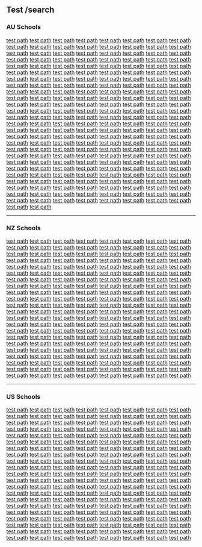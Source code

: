 <!doctype html>
<html lang="en">
<head>
<meta charset="utf-8">
<title>Path Testing</title>

</head>

<body>


  <h2>Test /search</h2>
  <h3> AU Schools </h3>
  <a href="https://oxley.cybersafetyhub.com.au/search"> test path</a>
  <a href="https://swan-online.cybersafetyhub.com.au/search"> test path</a>
  <a href="https://bellevuehill.cybersafetyhub.com.au/search"> test path</a>
  <a href="https://nbcs.cybersafetyhub.com.au/search"> test path</a>
  <a href="https://wantirnacollege.cybersafetyhub.com.au/search"> test path</a>
  <a href="https://glennie.cybersafetyhub.com.au/search"> test path</a>
  <a href="https://wesley.cybersafetyhub.com.au/search"> test path</a>
  <a href="https://porthedlandsota.cybersafetyhub.com.au/search"> test path</a>
  <a href="https://tsc.cybersafetyhub.com.au/search"> test path</a>
  <a href="https://batemanps.cybersafetyhub.com.au/search"> test path</a>
  <a href="https://stfrancisbutler.cybersafetyhub.com.au/search"> test path</a>
  <a href="https://hale.cybersafetyhub.com.au/search"> test path</a>
  <a href="https://creaneyps.cybersafetyhub.com.au/search"> test path</a>
  <a href="https://bourkest-p.cybersafetyhub.com.au/search"> test path</a>
  <a href="https://plcnsw.cybersafetyhub.com.au/search"> test path</a>
  <a href="https://picnicpt-p.cybersafetyhub.com.au/search"> test path</a>
  <a href="https://smsjmaroubra.cybersafetyhub.com.au/search"> test path</a>
  <a href="https://currambena.cybersafetyhub.com.au/search"> test path</a>
  <a href="https://duncraigshs.cybersafetyhub.com.au/search"> test path</a>
  <a href="https://mentonegirls.cybersafetyhub.com.au/search"> test path</a>
  <a href="https://jbsc.cybersafetyhub.com.au/search"> test path</a>
  <a href="https://jewishcaresyd.cybersafetyhub.com.au/search"> test path</a>
  <a href="https://mounthawthornps.cybersafetyhub.com.au/search"> test path</a>
  <a href="https://floreatparkps.cybersafetyhub.com.au/search"> test path</a>
  <a href="https://stcpanania.cybersafetyhub.com.au/search"> test path</a>
  <a href="https://stmarks.cybersafetyhub.com.au/search"> test path</a>
  <a href="https://tempe-h.cybersafetyhub.com.au/search"> test path</a>
  <a href="https://interactionservices.cybersafetyhub.com.au/search"> test path</a>
  <a href="https://glendalps.cybersafetyhub.com.au/search"> test path</a>
  <a href="https://yavneh.cybersafetyhub.com.au/search"> test path</a>
  <a href="https://vaucluseps.cybersafetyhub.com.au/search"> test path</a>
  <a href="https://beehive.cybersafetyhub.com.au/search"> test path</a>
  <a href="https://hammondparkps.cybersafetyhub.com.au/search"> test path</a>
  <a href="https://helenacollege.cybersafetyhub.com.au/search"> test path</a>
  <a href="https://northshore.cybersafetyhub.com.au/search"> test path</a>
  <a href="https://rosebay.cybersafetyhub.com.au/search"> test path</a>
  <a href="https://cheltenham-h.cybersafetyhub.com.au/search"> test path</a>
  <a href="https://mumbulla.cybersafetyhub.com.au/search"> test path</a>
  <a href="https://unihigh.cybersafetyhub.com.au/search"> test path</a>
  <a href="https://wakehurst-p.cybersafetyhub.com.au/search"> test path</a>
  <a href="https://loretonh.cybersafetyhub.com.au/search"> test path</a>
  <a href="https://gtlaw.cybersafetyhub.com.au/search"> test path</a>
  <a href="https://wahgunyahps.cybersafetyhub.com.au/search"> test path</a>
  <a href="https://newcastlelibraries.cybersafetyhub.com.au/search"> test path</a>
  <a href="https://sms.cybersafetyhub.com.au/search"> test path</a>
  <a href="https://grps.cybersafetyhub.com.au/search"> test path</a>
  <a href="https://wembleyps.cybersafetyhub.com.au/search"> test path</a>
  <a href="https://plcscotch.cybersafetyhub.com.au/search"> test path</a>
  <a href="https://clovelly-p.cybersafetyhub.com.au/search"> test path</a>
  <a href="https://johncolet.cybersafetyhub.com.au/search"> test path</a>
  <a href="https://mariebashir-p.cybersafetyhub.com.au/search"> test path</a>
  <a href="https://mibossleypark.cybersafetyhub.com.au/search"> test path</a>
  <a href="https://redlands.cybersafetyhub.com.au/search"> test path</a>
  <a href="https://sahighett.cybersafetyhub.com.au/search"> test path</a>
  <a href="https://pymble-p.cybersafetyhub.com.au/search"> test path</a>
  <a href="https://bunburyps.cybersafetyhub.com.au/search"> test path</a>
  <a href="https://stmdaceyville.cybersafetyhub.com.au/search"> test path</a>
  <a href="https://bobhawkecollege.cybersafetyhub.com.au/search"> test path</a>
  <a href="https://killara-p.cybersafetyhub.com.au/search"> test path</a>
  <a href="https://woodlandsps.cybersafetyhub.com.au/search"> test path</a>
  <a href="https://westbalcattaps.cybersafetyhub.com.au/search"> test path</a>
  <a href="https://beaumarisps.cybersafetyhub.com.au/search"> test path</a>
  <a href="https://dalecs.cybersafetyhub.com.au/search"> test path</a>
  <a href="https://plcscotch.cybersafetyhub.com.au/search"> test path</a>
  <a href="https://citybeachps.cybersafetyhub.com.au/search"> test path</a>
  <a href="https://stamalabar.cybersafetyhub.com.au/search"> test path</a>
  <a href="https://lakegwelupps.cybersafetyhub.com.au/search"> test path</a>
  <a href="https://olshkensington.cybersafetyhub.com.au/search"> test path</a>
  <a href="https://tcc.cybersafetyhub.com.au/search"> test path</a>
  <a href="https://rosebayps.cybersafetyhub.com.au/search"> test path</a>
  <a href="https://kardinyaps.cybersafetyhub.com.au/search"> test path</a>
  <a href="https://marysmount.cybersafetyhub.com.au/search"> test path</a>
  <a href="https://successprimary.cybersafetyhub.com.au/search"> test path</a>
  <a href="https://yokineps.cybersafetyhub.com.au/search"> test path</a>
  <a href="https://beeliarps.cybersafetyhub.com.au/search"> test path</a>
  <a href="https://moriah.cybersafetyhub.com.au/search"> test path</a>
  <a href="https://rozelleps.cybersafetyhub.com.au/search"> test path</a>
  <a href="https://killara-h.cybersafetyhub.com.au/search"> test path</a>
  <a href="https://suzannecoryhs.cybersafetyhub.com.au/search"> test path</a>
  <a href="https://churchlands.cybersafetyhub.com.au/search"> test path</a>
  <a href="https://shpsh.cybersafetyhub.com.au/search"> test path</a>
  <a href="https://stthomas.cybersafetyhub.com.au/search"> test path</a>
  <a href="https://cablebeachps.cybersafetyhub.com.au/search"> test path</a>
  <a href="https://thornleighw.cybersafetyhub.com.au/search"> test path</a>
  <a href="https://attadaleps.cybersafetyhub.com.au/search"> test path</a>
  <a href="https://dalkeithps.cybersafetyhub.com.au/search"> test path</a>
  <a href="https://shenton.cybersafetyhub.com.au/search"> test path</a>
  <a href="https://karrinyupps.cybersafetyhub.com.au/search"> test path</a>
  <a href="https://karrinyupps.cybersafetyhub.com.au/search"> test path</a>
  <a href="https://newmark.cybersafetyhub.com.au/search"> test path</a>
  <a href="https://shoakleigh.cybersafetyhub.com.au/search"> test path</a>
  <a href="https://strathfield.cybersafetyhub.com.au/search"> test path</a>
  <a href="https://rockinghambeachps.cybersafetyhub.com.au/search"> test path</a>
  <a href="https://rockinghamlakesps.cybersafetyhub.com.au/search"> test path</a>
  <a href="https://lindfielde-p.cybersafetyhub.com.au/search"> test path</a>
  <a href="https://lindfield-p.cybersafetyhub.com.au/search"> test path</a>
  <a href="https://nds.cybersafetyhub.com.au/search"> test path</a>
  <a href="https://boddingtonhs.cybersafetyhub.com.au/search"> test path</a>
  <a href="https://sorrentops.cybersafetyhub.com.au/search"> test path</a>
  <a href="https://cornerstone.cybersafetyhub.com.au/search"> test path</a>
  <a href="https://geographeps.cybersafetyhub.com.au/search"> test path</a>
  <a href="https://connollyps.cybersafetyhub.com.au/search"> test path</a>
  <a href="https://stkildaps.cybersafetyhub.com.au/search"> test path</a>
  <a href="https://swan.cybersafetyhub.com.au/search"> test path</a>
  <a href="https://inglewood.cybersafetyhub.com.au/search"> test path</a>
  <a href="https://macc.cybersafetyhub.com.au/search"> test path</a>
  <a href="https://cornishcollege.cybersafetyhub.com.au/search"> test path</a>
  <a href="https://jewishcare.cybersafetyhub.com.au/search"> test path</a>
  <a href="https://margaretrivershs.cybersafetyhub.com.au/search"> test path</a>
  <a href="https://trinity.cybersafetyhub.com.au/search"> test path</a>
  <a href="https://mundaring.cybersafetyhub.com.au/search"> test path</a>
  <a href="https://chisholm.cybersafetyhub.com.au/search"> test path</a>
  <a href="https://roseville-ps.cybersafetyhub.com.au/search"> test path</a>
  <a href="https://staclovelly.cybersafetyhub.com.au/search"> test path</a>
  <a href="https://tas.cybersafetyhub.com.au/search"> test path</a>
  <a href="https://mlcsyd.cybersafetyhub.com.au/search"> test path</a>
  <a href="https://stfrancis.cybersafetyhub.com.au/search"> test path</a>
  <a href="https://rutherglenps.cybersafetyhub.com.au/search"> test path</a>
  <a href="https://stclares.cybersafetyhub.com.au/search"> test path</a>
  <a href="https://beaumontrd.cybersafetyhub.com.au/search"> test path</a>
  <a href="https://gordoneast.cybersafetyhub.com.au/search"> test path</a>
  <a href="https://was.cybersafetyhub.com.au/search"> test path</a>
  <a href="https://fcac.cybersafetyhub.com.au/search"> test path</a>
  <a href="https://sjac.cybersafetyhub.com.au/search"> test path</a>
  <a href="https://asas.cybersafetyhub.com.au/search"> test path</a>
  <a href="https://mfac.cybersafetyhub.com.au/search"> test path</a>
  <a href="https://knox.cybersafetyhub.com.au/search"> test path</a>
  <a href="https://novoed.cybersafetyhub.com.au/search"> test path</a>
  <a href="https://moamagrammar.cybersafetyhub.com.au/search"> test path</a>
  <a href="https://perthcollege.cybersafetyhub.com.au/search"> test path</a>
  <a href="https://stlukes.cybersafetyhub.com.au/search"> test path</a>
  <a href="https://bibralakeps.cybersafetyhub.com.au/search"> test path</a>
  <a href="https://birrongboys.cybersafetyhub.com.au/search"> test path</a>
  <a href="https://mecs.cybersafetyhub.com.au/search"> test path</a>
  <a href="https://applecrossps.cybersafetyhub.com.au/search"> test path</a>
  <a href="https://fz-college-insights.cybersafetyhub.com.au/search"> test path</a>
  <a href="https://fzgrammar.cybersafetyhub.com.au/search"> test path</a>
  <a href="https://rskingspark.cybersafetyhub.com.au/search"> test path</a>
  <a href="https://strochs.cybersafetyhub.com.au/search"> test path</a>
  <a href="https://daramalan.cybersafetyhub.com.au/search"> test path</a>
  <a href="https://kilbreda.cybersafetyhub.com.au/search"> test path</a>
  <a href="https://stjosephschinchilla.cybersafetyhub.com.au/search"> test path</a>
  <a href="https://stmarys.cybersafetyhub.com.au/search"> test path</a>
  <a href="https://wyong.cybersafetyhub.com.au/search"> test path</a>
  <a href="https://mtbarkerwaldorf.cybersafetyhub.com.au/search"> test path</a>
  <a href="https://christiancollege.cybersafetyhub.com.au/search"> test path</a>
  <a href="https://bggs.cybersafetyhub.com.au/search"> test path</a>
  <a href="https://stspyridon.cybersafetyhub.com.au/search"> test path</a>
  <a href="https://sjfrankstoneast.cybersafetyhub.com.au/search"> test path</a>
  <a href="https://spmentone.cybersafetyhub.com.au/search"> test path</a>
  <a href="https://saclaytonsth.cybersafetyhub.com.au/search"> test path</a>
  <a href="https://sgdandenongnth.cybersafetyhub.com.au/search"> test path</a>
  <a href="https://cudgegongv-p.cybersafetyhub.com.au/search"> test path</a>
  <a href="https://smdandenong.cybersafetyhub.com.au/search"> test path</a>
  <a href="https://monivae.cybersafetyhub.com.au/search"> test path</a>
  <a href="https://sbsomerville.cybersafetyhub.com.au/search"> test path</a>
  <a href="https://ccs.cybersafetyhub.com.au/search"> test path</a>
  <a href="https://sfxfrankston.cybersafetyhub.com.au/search"> test path</a>
  <a href="https://donvaleps.cybersafetyhub.com.au/search"> test path</a>
  <a href="https://fairholme.cybersafetyhub.com.au/search"> test path</a>
  <a href="https://olacheltenham.cybersafetyhub.com.au/search"> test path</a>
  <a href="https://sjcarrumdowns.cybersafetyhub.com.au/search"> test path</a>
  <a href="https://ccc.cybersafetyhub.com.au/search"> test path</a>
  <a href="https://ascham.cybersafetyhub.com.au/search"> test path</a>
  <a href="https://mazenod.cybersafetyhub.com.au/search"> test path</a>
  <a href="https://amity.cybersafetyhub.com.au/search"> test path</a>
  <a href="https://newington.cybersafetyhub.com.au/search"> test path</a>
  <a href="https://cbcc.cybersafetyhub.com.au/search"> test path</a>
  <a href="https://waverley.cybersafetyhub.com.au/search"> test path</a>
  <a href="https://kws.cybersafetyhub.com.au/search"> test path</a>
  <a href="https://danebank.cybersafetyhub.com.au/search"> test path</a>
  <a href="https://pittwater.cybersafetyhub.com.au/search"> test path</a>
  <a href="https://horizon.cybersafetyhub.com.au/search"> test path</a>
  <a href="https://barker.cybersafetyhub.com.au/search"> test path</a>
  <a href="https://chairo.cybersafetyhub.com.au/search"> test path</a>
  <a href="https://pymblelc.cybersafetyhub.com.au/search"> test path</a>
  <a href="https://cranbrook.cybersafetyhub.com.au/search"> test path</a>
  <a href="https://stmaryscollege.cybersafetyhub.com.au/search"> test path</a>
  <a href="https://balcc.cybersafetyhub.com.au/search"> test path</a>
  <a href="https://baysidecc.cybersafetyhub.com.au/search"> test path</a>
  <a href="https://cac.cybersafetyhub.com.au/search"> test path</a>
  <a href="https://covenant.cybersafetyhub.com.au/search"> test path</a>
  <a href="https://ecc.cybersafetyhub.com.au/search"> test path</a>
  <a href="https://fcc.cybersafetyhub.com.au/search"> test path</a>
  <a href="https://highlands.cybersafetyhub.com.au/search"> test path</a>
  <a href="https://johnxxiii.cybersafetyhub.com.au/search"> test path</a>
  <a href="https://kings.cybersafetyhub.com.au/search"> test path</a>
  <a href="https://kingsway.cybersafetyhub.com.au/search"> test path</a>
  <a href="https://macarthur.cybersafetyhub.com.au/search"> test path</a>
  <a href="https://mbc.cybersafetyhub.com.au/search"> test path</a>
  <a href="https://pedarecc.cybersafetyhub.com.au/search"> test path</a>
  <a href="https://reddamhouse.cybersafetyhub.com.au/search"> test path</a>
  <a href="https://sag.cybersafetyhub.com.au/search"> test path</a>
  <a href="https://seymour.cybersafetyhub.com.au/search"> test path</a>
  <a href="https://shalomcollege.cybersafetyhub.com.au/search"> test path</a>
  <a href="https://shirechristian.cybersafetyhub.com.au/search"> test path</a>
  <a href="https://sec.cybersafetyhub.com.au/search"> test path</a>
  <a href="https://sjac.cybersafetyhub.com.au/search"> test path</a>
  <a href="https://sjc.cybersafetyhub.com.au/search"> test path</a>
  <a href="https://svcc.cybersafetyhub.com.au/search"> test path</a>
  <a href="https://woodleigh.cybersafetyhub.com.au/search"> test path</a>
  <a href="https://kambala.cybersafetyhub.com.au/search"> test path</a>
  <a href="https://tenison.cybersafetyhub.com.au/search"> test path</a>
  <a href="https://mmcc.cybersafetyhub.com.au/search"> test path</a>
  <a href="https://stteresa.cybersafetyhub.com.au/search"> test path</a>
  <a href="https://fremantlecc.cybersafetyhub.com.au/search"> test path</a>
  <a href="https://ssctwb.cybersafetyhub.com.au/search"> test path</a>
  <a href="https://abbc.cybersafetyhub.com.au/search"> test path</a>
  <a href="https://creekstreet.cybersafetyhub.com.au/search"> test path</a>
  <a href="https://btac.cybersafetyhub.com.au/search"> test path</a>
  
  <hr>
  <h3> NZ Schools </h3>
  <a href="https://almadinah.cybersafetyhub.nz/search"> test path</a>
  <a href="https://ajhs.cybersafetyhub.nz/search"> test path</a>
  <a href="https://amisfield.cybersafetyhub.nz/search"> test path</a>
  <a href="https://aotea.cybersafetyhub.nz/search"> test path</a>
  <a href="https://aquinas.cybersafetyhub.nz/search"> test path</a>
  <a href="https://ardmore.cybersafetyhub.nz/search"> test path</a>
  <a href="https://acs.cybersafetyhub.nz/search"> test path</a>
  <a href="https://ani.cybersafetyhub.nz/search"> test path</a>
  <a href="https://avonhead.cybersafetyhub.nz/search"> test path</a>
  <a href="https://baileyroad.cybersafetyhub.nz/search"> test path</a>
  <a href="https://banksave.cybersafetyhub.nz/search"> test path</a>
  <a href="https://bayfield.cybersafetyhub.nz/search"> test path</a>
  <a href="https://birchville.cybersafetyhub.nz/search"> test path</a>
  <a href="https://birkdale.cybersafetyhub.nz/search"> test path</a>
  <a href="https://birkenhead.cybersafetyhub.nz/search"> test path</a>
  <a href="https://blockhousebay.cybersafetyhub.nz/search"> test path</a>
  <a href="https://cambridgeeast.cybersafetyhub.nz/search"> test path</a>
  <a href="https://cms.cybersafetyhub.nz/search"> test path</a>
  <a href="https://campion.cybersafetyhub.nz/search"> test path</a>
  <a href="https://cbhs.cybersafetyhub.nz/search"> test path</a>
  <a href="https://chchsouth.cybersafetyhub.nz/search"> test path</a>
  <a href="https://clevedon.cybersafetyhub.nz/search"> test path</a>
  <a href="https://columbacollege.cybersafetyhub.nz/search"> test path</a>
  <a href="https://darfieldprimary.cybersafetyhub.nz/search"> test path</a>
  <a href="https://dominionrd.cybersafetyhub.nz/search"> test path</a>
  <a href="https://emmanuelchristian.cybersafetyhub.nz/search"> test path</a>
  <a href="https://epsomnormalprimary.cybersafetyhub.nz/search"> test path</a>
  <a href="https://excellerecollege.cybersafetyhub.nz/search"> test path</a>
  <a href="https://faircol.cybersafetyhub.nz/search"> test path</a>
  <a href="https://ficino.cybersafetyhub.nz/search"> test path</a>
  <a href="https://freyberg.cybersafetyhub.nz/search"> test path</a>
  <a href="https://gladstone.cybersafetyhub.nz/search"> test path</a>
  <a href="https://geis.cybersafetyhub.nz/search"> test path</a>
  <a href="https://glenfield.cybersafetyhub.nz/search"> test path</a>
  <a href="https://glenview.cybersafetyhub.nz/search"> test path</a>
  <a href="https://gordonton.cybersafetyhub.nz/search"> test path</a>
  <a href="https://greenbayhigh.cybersafetyhub.nz/search"> test path</a>
  <a href="https://hadlow.cybersafetyhub.nz/search"> test path</a>
  <a href="https://hcs.cybersafetyhub.nz/search"> test path</a>
  <a href="https://haumoana.cybersafetyhub.nz/search"> test path</a>
  <a href="https://hawera.cybersafetyhub.nz/search"> test path</a>
  <a href="https://hhs.cybersafetyhub.nz/search"> test path</a>
  <a href="https://hendersonprimary.cybersafetyhub.nz/search"> test path</a>
  <a href="https://heretaunga.cybersafetyhub.nz/search"> test path</a>
  <a href="https://hereworth.cybersafetyhub.nz/search"> test path</a>
  <a href="https://howickprimary.cybersafetyhub.nz/search"> test path</a>
  <a href="https://huttcentral.cybersafetyhub.nz/search"> test path</a>
  <a href="https://Ilminster.cybersafetyhub.nz/search"> test path</a>
  <a href="https://middleschool.cybersafetyhub.nz/search"> test path</a>
  <a href="https://jchs.cybersafetyhub.nz/search"> test path</a>
  <a href="https://kadimah.cybersafetyhub.nz/search"> test path</a>
  <a href="https://kavanagh.cybersafetyhub.nz/search"> test path</a>
  <a href="https://kts.cybersafetyhub.nz/search"> test path</a>
  <a href="https://kohimarama.cybersafetyhub.nz/search"> test path</a>
  <a href="https://levin.cybersafetyhub.nz/search"> test path</a>
  <a href="https://limehillsschool.cybersafetyhub.nz/search"> test path</a>
  <a href="https://lindisfarne.cybersafetyhub.nz/search"> test path</a>
  <a href="https://macleansprimary.cybersafetyhub.nz/search"> test path</a>
  <a href="https://mana.cybersafetyhub.nz/search"> test path</a>
  <a href="https://manchesterstreet.cybersafetyhub.nz/search"> test path</a>
  <a href="https://maraetaibeach.cybersafetyhub.nz/search"> test path</a>
  <a href="https://matakohe.cybersafetyhub.nz/search"> test path</a>
  <a href="https://matamata.cybersafetyhub.nz/search"> test path</a>
  <a href="https://maungatapere.cybersafetyhub.nz/search"> test path</a>
  <a href="https://maungawhau.cybersafetyhub.nz/search"> test path</a>
  <a href="https://medbury.cybersafetyhub.nz/search"> test path</a>
  <a href="https://milford.cybersafetyhub.nz/search"> test path</a>
  <a href="https://morrcoll.cybersafetyhub.nz/search"> test path</a>
  <a href="https://mi.cybersafetyhub.nz/search"> test path</a>
  <a href="https://mags.cybersafetyhub.nz/search"> test path</a>
  <a href="https://newlands.cybersafetyhub.nz/search"> test path</a>
  <a href="https://newmarket.cybersafetyhub.nz/search"> test path</a>
  <a href="https://ngatawa.cybersafetyhub.nz/search"> test path</a>
  <a href="https://ngaruawahiahigh.cybersafetyhub.nz/search"> test path</a>
  <a href="https://northlandcollege.cybersafetyhub.nz/search"> test path</a>
  <a href="https://ohaupo.cybersafetyhub.nz/search"> test path</a>
  <a href="https://ohinewai.cybersafetyhub.nz/search"> test path</a>
  <a href="https://onewhero.cybersafetyhub.nz/search"> test path</a>
  <a href="https://orakeischool.cybersafetyhub.nz/search"> test path</a>
  <a href="https://orini.cybersafetyhub.nz/search"> test path</a>
  <a href="https://ormps.cybersafetyhub.nz/search"> test path</a>
  <a href="https://otc.cybersafetyhub.nz/search"> test path</a>
  <a href="https://pass.cybersafetyhub.nz/search"> test path</a>
  <a href="https://parkside.cybersafetyhub.nz/search"> test path</a>
  <a href="https://peninsulaprimary.cybersafetyhub.nz/search"> test path</a>
  <a href="https://ppp.cybersafetyhub.nz/search"> test path</a>
  <a href="https://pirongia.cybersafetyhub.nz/search"> test path</a>
  <a href="https://pokuru.cybersafetyhub.nz/search"> test path</a>
  <a href="https://ptchev.cybersafetyhub.nz/search"> test path</a>
  <a href="https://pukekohe.cybersafetyhub.nz/search"> test path</a>
  <a href="https://puketaha.cybersafetyhub.nz/search"> test path</a>
  <a href="https://qmc.cybersafetyhub.nz/search"> test path</a>
  <a href="https://rathkeale.cybersafetyhub.nz/search"> test path</a>
  <a href="https://riccarton.cybersafetyhub.nz/search"> test path</a>
  <a href="https://riverhead.cybersafetyhub.nz/search"> test path</a>
  <a href="https://robertson.cybersafetyhub.nz/search"> test path</a>
  <a href="https://rosebank.cybersafetyhub.nz/search"> test path</a>
  <a href="https://sacredheartcollege.cybersafetyhub.nz/search"> test path</a>
  <a href="https://shgcham.cybersafetyhub.nz/search"> test path</a>
  <a href="https://scotscollege.cybersafetyhub.nz/search"> test path</a>
  <a href="https://selwyn.cybersafetyhub.nz/search"> test path</a>
  <a href="https://sevenoaks.cybersafetyhub.nz/search"> test path</a>
  <a href="https://silverdaleprimary.cybersafetyhub.nz/search"> test path</a>
  <a href="https://sbc.cybersafetyhub.nz/search"> test path</a>
  <a href="https://stbrigids.cybersafetyhub.nz/search"> test path</a>
  <a href="https://stcolumbas.cybersafetyhub.nz/search"> test path</a>
  <a href="https://stgeorges.cybersafetyhub.nz/search"> test path</a>
  <a href="https://shcs.cybersafetyhub.nz/search"> test path</a>
  <a href="https://stjohns.cybersafetyhub.nz/search"> test path</a>
  <a href="https://stjoes.cybersafetyhub.nz/search"> test path</a>
  <a href="https://sjr.cybersafetyhub.nz/search"> test path</a>
  <a href="https://stjospehspukekohe.cybersafetyhub.nz/search"> test path</a>
  <a href="https://stleonards.cybersafetyhub.nz/search"> test path</a>
  <a href="https://st-marks.cybersafetyhub.nz/search"> test path</a>
  <a href="https://stmatts.cybersafetyhub.nz/search"> test path</a>
  <a href="https://stpatta.cybersafetyhub.nz/search"> test path</a>
  <a href="https://stpaulsnga.cybersafetyhub.nz/search"> test path</a>
  <a href="https://stpauls.cybersafetyhub.nz/search"> test path</a>
  <a href="https://spc.cybersafetyhub.nz/search"> test path</a>
  <a href="https://stpeterspn.cybersafetyhub.nz/search"> test path</a>
  <a href="https://stpeters.cybersafetyhub.nz/search"> test path</a>
  <a href="https://stpius.cybersafetyhub.nz/search"> test path</a>
  <a href="https://sttheresas.cybersafetyhub.nz/search"> test path</a>
  <a href="https://stanleybay.cybersafetyhub.nz/search"> test path</a>
  <a href="https://sylviapark.cybersafetyhub.nz/search"> test path</a>
  <a href="https://tahuna.cybersafetyhub.nz/search"> test path</a>
  <a href="https://tainuifullprimary.cybersafetyhub.nz/search"> test path</a>
  <a href="https://takanini.cybersafetyhub.nz/search"> test path</a>
  <a href="https://tamahere.cybersafetyhub.nz/search"> test path</a>
  <a href="https://tararuacollege.cybersafetyhub.nz/search"> test path</a>
  <a href="https://tatuanui.cybersafetyhub.nz/search"> test path</a>
  <a href="https://tauraroa.cybersafetyhub.nz/search"> test path</a>
  <a href="https://tearoha.cybersafetyhub.nz/search"> test path</a>
  <a href="https://teatatu.cybersafetyhub.nz/search"> test path</a>
  <a href="https://tehihi.cybersafetyhub.nz/search"> test path</a>
  <a href="https://tkr.cybersafetyhub.nz/search"> test path</a>
  <a href="https://tepahu.cybersafetyhub.nz/search"> test path</a>
  <a href="https://catlins.cybersafetyhub.nz/search"> test path</a>
  <a href="https://trident.cybersafetyhub.nz/search"> test path</a>
  <a href="https://stjoes.cybersafetyhub.nz/search"> test path</a>
  <a href="https://upperharbour.cybersafetyhub.nz/search"> test path</a>
  <a href="https://upperhuttschool.cybersafetyhub.nz/search"> test path</a>
  <a href="https://verdoncollege.cybersafetyhub.nz/search"> test path</a>
  <a href="https://waora.cybersafetyhub.nz/search"> test path</a>
  <a href="https://waihibeach.cybersafetyhub.nz/search"> test path</a>
  <a href="https://waikatodiocesan.cybersafetyhub.nz/search"> test path</a>
  <a href="https://waimauku.cybersafetyhub.nz/search"> test path</a>
  <a href="https://waipahihi.cybersafetyhub.nz/search"> test path</a>
  <a href="https://waitetuna.cybersafetyhub.nz/search"> test path</a>
  <a href="https://waiuku-college.cybersafetyhub.nz/search"> test path</a>
  <a href="https://waverleypark.cybersafetyhub.nz/search"> test path</a>
  <a href="https://wellesley.cybersafetyhub.nz/search"> test path</a>
  <a href="https://wegc.cybersafetyhub.nz/search"> test path</a>
  <a href="https://collegiate.cybersafetyhub.nz/search"> test path</a>
  <a href="https://wghs.cybersafetyhub.nz/search"> test path</a>
  <a href="https://whangareiheads.cybersafetyhub.nz/search"> test path</a>
  <a href="https://whitiora.cybersafetyhub.nz/search"> test path</a>
  <a href="https://whitneystreet.cybersafetyhub.nz/search"> test path</a>
  <a href="https://wilford.cybersafetyhub.nz/search"> test path</a>
  <a href="https://willowpark.cybersafetyhub.nz/search"> test path</a>
  <a href="https://woodford.cybersafetyhub.nz/search"> test path</a>
  <a href="https://zayedcollege.cybersafetyhub.nz/search"> test path</a>
  <a href="https://ohopebeach.cybersafetyhub.nz/search"> test path</a>
  <a href="https://meps.cybersafetyhub.nz/search"> test path</a>
  <a href="https://dni.cybersafetyhub.nz/search"> test path</a>
  <a href="https://heaton.cybersafetyhub.nz/search"> test path</a>
  <a href="https://southwell.cybersafetyhub.nz/search"> test path</a>
  <a href="https://paeroa.cybersafetyhub.nz/search"> test path</a>
  <a href="https://marist.cybersafetyhub.nz/search"> test path</a>
  <a href="https://newriver.cybersafetyhub.nz/search"> test path</a>
  <a href="https://glendene.cybersafetyhub.nz/search"> test path</a>
  <a href="https://pointprimary.cybersafetyhub.nz/search"> test path</a>
  <a href="https://hautapu.cybersafetyhub.nz/search"> test path</a>
  <a href="https://wakatipu.cybersafetyhub.nz/search"> test path</a>
  <a href="https://pukekoheint.cybersafetyhub.nz/search"> test path</a>
  <a href="https://kamoint.cybersafetyhub.nz/search"> test path</a>
  
  <hr>
  <h3> US Schools </h3>
  <a href="https://alicebankschool.cybersafetyhub.com/search"> test path</a>
  <a href="https://nomeps.familyzone.com/search"> test path</a>
  <a href="https://mccroryschools.cybersafetyhub.com/search"> test path</a>
  <a href="https://sancarlos.familyzone.com/search"> test path</a>
  <a href="https://dusd.familyzone.com/search"> test path</a>
  <a href="https://prescottschools.familyzone.com/search"> test path</a>
  <a href="https://elks.cybersafetyhub.com/search"> test path</a>
  <a href="https://ftusd.cybersafetyhub.com/search"> test path</a>
  <a href="https://santaritaunion.familyzone.com/search"> test path</a>
  <a href="https://rocklinusd.familyzone.com/search"> test path</a>
  <a href="https://wheatland.familyzone.com/search"> test path</a>
  <a href="https://petaluma.familyzone.com/search"> test path</a>
  <a href="https://liveoak.familyzone.com/search"> test path</a>
  <a href="https://scottsvalley.familyzone.com/search"> test path</a>
  <a href="https://aurorak12.familyzone.com/search"> test path</a>
  <a href="https://ellicottschools.cybersafetyhub.com/search"> test path</a>
  <a href="https://mcduffiek12.familyzone.com/search"> test path</a>
  <a href="https://charitonschools.cybersafetyhub.com/search"> test path</a>
  <a href="https://sugarsalem.cybersafetyhub.com/search"> test path</a>
  <a href="https://vandals203.familyzone.com/search"> test path</a>
  <a href="https://altonsd.familyzone.com/search"> test path</a>
  <a href="https://cusd186.familyzone.com/search"> test path</a>
  <a href="https://beecher200u.cybersafetyhub.com/search"> test path</a>
  <a href="https://clintonprairie.familyzone.com/search"> test path</a>
  <a href="https://eastbrook12.familyzone.com/search"> test path</a>
  <a href="https://usd376.familyzone.com/search"> test path</a>
  <a href="https://jeffersondavisparish.familyzone.com/search"> test path</a>
  <a href="https://braintreeschools.familyzone.com/search"> test path</a>
  <a href="https://haverhillps.familyzone.com/search"> test path</a>
  <a href="https://millisps.cybersafetyhub.com/search"> test path</a>
  <a href="https://mieme.cybersafetyhub.com/search"> test path</a>
  <a href="https://loyolacatholicschool.familyzone.com/search"> test path</a>
  <a href="https://rocorik12.familyzone.com/search"> test path</a>
  <a href="https://beckerk12.cybersafetyhub.com/search"> test path</a>
  <a href="https://waubun.cybersafetyhub.com/search"> test path</a>
  <a href="https://santafechiefs.cybersafetyhub.com/search"> test path</a>
  <a href="https://oceansprings.familyzone.com/search"> test path</a>
  <a href="https://nettletonschools.familyzone.com/search"> test path</a>
  <a href="https://covingtonco.familyzone.com/search"> test path</a>
  <a href="https://gbtps.cybersafetyhub.com/search"> test path</a>
  <a href="https://rtnj.familyzone.com/search"> test path</a>
  <a href="https://alamogordo.familyzone.com/search"> test path</a>
  <a href="https://whitepinek12.familyzone.com/search"> test path</a>
  <a href="https://saranac.familyzone.com/search"> test path</a>
  <a href="https://nhp-gcp.familyzone.com/search"> test path</a>
  <a href="https://seafordk12.cybersafetyhub.com/search"> test path</a>
  <a href="https://northwestlocal.familyzone.com/search"> test path</a>
  <a href="https://grandvalleyk12.familyzone.com/search"> test path</a>
  <a href="https://muskogeeps.familyzone.com/search"> test path</a>
  <a href="https://inolak12.familyzone.com/search"> test path</a>
  <a href="https://claremorek12.familyzone.com/search"> test path</a>
  <a href="https://alvaschools.cybersafetyhub.com/search"> test path</a>
  <a href="https://tsas.cybersafetyhub.com/search"> test path</a>
  <a href="https://littleaxeps.cybersafetyhub.com/search"> test path</a>
  <a href="https://centralpointd6.familyzone.com/search"> test path</a>
  <a href="https://garnetvalleysd.familyzone.com/search"> test path</a>
  <a href="https://mtsd.familyzone.com/search"> test path</a>
  <a href="https://everettasd.familyzone.com/search"> test path</a>
  <a href="https://curwensville.familyzone.com/search"> test path</a>
  <a href="https://movalley.cybersafetyhub.com/search"> test path</a>
  <a href="https://jcsd.familyzone.com/search"> test path</a>
  <a href="https://warrencounty.familyzone.com/search"> test path</a>
  <a href="https://polkcounty.familyzone.com/search"> test path</a>
  <a href="https://gcssd.familyzone.com/search"> test path</a>
  <a href="https://bradfordspecial.familyzone.com/search"> test path</a>
  <a href="https://facs.familyzone.com/search"> test path</a>
  <a href="https://webbschool.familyzone.com/search"> test path</a>
  <a href="https://tcschools.cybersafetyhub.com/search"> test path</a>
  <a href="https://caywood.cybersafetyhub.com/search"> test path</a>
  <a href="https://willspointisd.familyzone.com/search"> test path</a>
  <a href="https://silsbeeisd.familyzone.com/search"> test path</a>
  <a href="https://pearsallisd.familyzone.com/search"> test path</a>
  <a href="https://godleyisd.cybersafetyhub.com/search"> test path</a>
  <a href="https://bhisd.cybersafetyhub.com/search"> test path</a>
  <a href="https://richmondcountyk12.familyzone.com/search"> test path</a>
  <a href="https://gcps.familyzone.com/search"> test path</a>
  <a href="https://nucps.familyzone.com/search"> test path</a>
  <a href="https://shenandoahk12.cybersafetyhub.com/search"> test path</a>
  <a href="https://mountadams.familyzone.com/search"> test path</a>
  <a href="https://sultanschools.familyzone.com/search"> test path</a>
  <a href="https://csdk12.familyzone.com/search"> test path</a>
  <a href="https://msd120.cybersafetyhub.com/search"> test path</a>
  <a href="https://sd244.cybersafetyhub.com/search"> test path</a>
  <a href="https://rochester.cybersafetyhub.com/search"> test path</a>
  <a href="https://middletonwi.cybersafetyhub.com/search"> test path</a>
  <a href="https://pewaukeeschools.cybersafetyhub.com/search"> test path</a>
  <a href="https://uinta.familyzone.com/search"> test path</a>
  <a href="https://goshen1.familyzone.com/search"> test path</a>
  <a href="https://lewisk12.cybersafetyhub.com/search"> test path</a>
  <a href="https://wsps.cybersafetyhub.com/search"> test path</a>
  <a href="https://meposchools.cybersafetyhub.com/search"> test path</a>
  <a href="https://tr10.cybersafetyhub.com/search"> test path</a>
  <a href="https://hondoisd.cybersafetyhub.com/search"> test path</a>
  <a href="https://lbsdk12.cybersafetyhub.com/search"> test path</a>
  <a href="https://nashuapal.cybersafetyhub.com/search"> test path</a>
  <a href="https://ithacaschools.cybersafetyhub.com/search"> test path</a>
  <a href="https://universityviewacademy.cybersafetyhub.com/search"> test path</a>
  <a href="https://fpbsd.cybersafetyhub.com/search"> test path</a>
  <a href="https://whitecoschools.cybersafetyhub.com/search"> test path</a>
  <a href="https://pagecountyk12.cybersafetyhub.com/search"> test path</a>
  <a href="https://northpanolaschools.cybersafetyhub.com/search"> test path</a>
  <a href="https://claycountyschools.cybersafetyhub.com/search"> test path</a>
  <a href="https://franklincsd.cybersafetyhub.com/search"> test path</a>
  <a href="https://nomeps.familyzone.com/search"> test path</a>
  <a href="https://nvanm.cybersafetyhub.com/search"> test path</a>
  <a href="https://aloysiusschool.cybersafetyhub.com/search"> test path</a>
  <a href="https://jacksoncounty.cybersafetyhub.com/search"> test path</a>
  <a href="https://benhillk12.cybersafetyhub.com/search"> test path</a>
  <a href="https://tenaflyschools.cybersafetyhub.com/search"> test path</a>
  <a href="https://desotocountyschools.cybersafetyhub.com/search"> test path</a>
  <a href="https://d91k12id.cybersafetyhub.com/search"> test path</a>
  <a href="https://sdocsc.cybersafetyhub.com/search"> test path</a>
  <a href="https://rowlandschools.cybersafetyhub.com/search"> test path</a>
  <a href="https://vesd.cybersafetyhub.com/search"> test path</a>
  <a href="https://wcboe.cybersafetyhub.com/search"> test path</a>
  <a href="https://esc6.cybersafetyhub.com/search"> test path</a>
  <a href="https://esc16.cybersafetyhub.com/search"> test path</a>
  <a href="https://lennoxk12.cybersafetyhub.com/search"> test path</a>
  <a href="https://doco.cybersafetyhub.com/search"> test path</a>
  <a href="https://blountk12.cybersafetyhub.com/search"> test path</a>
  <a href="https://rcstn.cybersafetyhub.com/search"> test path</a>
  <a href="https://kcsdschools.cybersafetyhub.com/search"> test path</a>
  <a href="https://boemonok12.cybersafetyhub.com/search"> test path</a>
  <a href="https://jeffersonsd251.cybersafetyhub.com/search"> test path</a>
  <a href="https://davisk12.cybersafetyhub.com/search"> test path</a>
  <a href="https://sapulpaps.cybersafetyhub.com/search"> test path</a>
  <a href="https://osceolaschools.cybersafetyhub.com/search"> test path</a>
  <a href="https://eisd.cybersafetyhub.com/search"> test path</a>
  <a href="https://fmsk12.cybersafetyhub.com/search"> test path</a>
  <a href="https://skusdk12.cybersafetyhub.com/search"> test path</a>
  <a href="https://dcsd.cybersafetyhub.com/search"> test path</a>
  <a href="https://liberty25.cybersafetyhub.com/search"> test path</a>
  <a href="https://chesterfieldschools.cybersafetyhub.com/search"> test path</a>
  <a href="https://putnamschools.cybersafetyhub.com/search"> test path</a>
  <a href="https://madisonschoolsms.cybersafetyhub.com/search"> test path</a>
  <a href="https://rsd.cybersafetyhub.com/search"> test path</a>
  <a href="https://bulloch.cybersafetyhub.com/search"> test path</a>
  <a href="https://bufsd.cybersafetyhub.com/search"> test path</a>
  <a href="https://esd112.cybersafetyhub.com/search"> test path</a>
  <a href="https://quitmanschools.cybersafetyhub.com/search"> test path</a>
  <a href="https://anderson5.cybersafetyhub.com/search"> test path</a>
  <a href="https://pendletonk12.cybersafetyhub.com/search"> test path</a>
  <a href="https://esc7.cybersafetyhub.com/search"> test path</a>
  <a href="https://hammond.cybersafetyhub.com/search"> test path</a>
  <a href="https://waltonk12.cybersafetyhub.com/search"> test path</a>
  <a href="https://gccschoolsin.cybersafetyhub.com/search"> test path</a>
  <a href="https://murrieta.cybersafetyhub.com/search"> test path</a>
  <a href="https://lynnschools.cybersafetyhub.com/search"> test path</a>
  <a href="https://brazosportisd.cybersafetyhub.com/search"> test path</a>
  <a href="https://compasscharters.cybersafetyhub.com/search"> test path</a>
  <a href="https://rcsdk8.cybersafetyhub.com/search"> test path</a>
  <a href="https://tvusd.cybersafetyhub.com/search"> test path</a>
  <a href="https://spalding.cybersafetyhub.com/search"> test path</a>
  <a href="https://newtoncountyschools.cybersafetyhub.com/search"> test path</a>
  <a href="https://mcdowell.cybersafetyhub.com/search"> test path</a>
  <a href="https://socorroschools.cybersafetyhub.com/search"> test path</a>
  <a href="https://tmisd.cybersafetyhub.com/search"> test path</a>
  <a href="https://alaschools.cybersafetyhub.com/search"> test path</a>
  <a href="https://seisd.cybersafetyhub.com/search"> test path</a>
  <a href="https://dekalbk12.cybersafetyhub.com/search"> test path</a>
  <a href="https://pobschools.cybersafetyhub.com/search"> test path</a>
  <a href="https://millardk12.cybersafetyhub.com/search"> test path</a>
  <a href="https://salem.cybersafetyhub.com/search"> test path</a>
  <a href="https://southsidechristian.cybersafetyhub.com/search"> test path</a>
  <a href="https://hattiesburgpsd.cybersafetyhub.com/search"> test path</a>
  <a href="https://greenvilleisd.cybersafetyhub.com/search"> test path</a>
  <a href="https://westpoint.cybersafetyhub.com/search"> test path</a>
  <a href="https://griffinschoolwa.cybersafetyhub.com/search"> test path</a>

</body>







</html>
